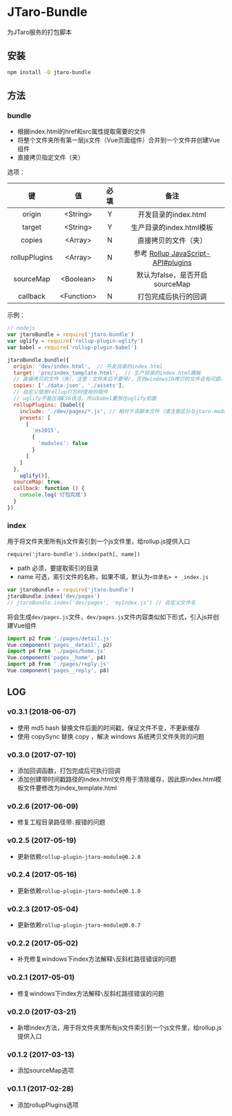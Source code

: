 # JTaro-Bundle

为JTaro服务的打包脚本

## 安装

```bash
npm install -D jtaro-bundle
```

## 方法

### bundle

- 根据index.html的href和src属性提取需要的文件
- 将整个文件夹所有第一层js文件（Vue页面组件）合并到一个文件并创建Vue组件
- 直接拷贝指定文件（夹）

选项：

| 键 | 值 | 必填 | 备注 |
|:--:|:--:|:--:|:--:|
| origin | \<String\> | Y | 开发目录的index.html |
| target | \<String\> | Y | 生产目录的index.html模板 |
| copies | \<Array\> | N | 直接拷贝的文件（夹） |
| rollupPlugins | \<Array\> | N | 参考 [Rollup JavaScript-API#plugins](https://github.com/rollup/rollup/wiki/JavaScript-API#plugins) |
| sourceMap | \<Boolean\> | N | 默认为false，是否开启sourceMap |
| callback | \<Function\> | N | 打包完成后执行的回调 |

示例：

```js
// nodejs
var jtaroBundle = require('jtaro-bundle')
var uglify = require('rollup-plugin-uglify')
var babel = require('rollup-plugin-babel')

jtaroBundle.bundle({
  origin: 'dev/index.html',  // 开发目录的index.html
  target: 'pro/index_template.html',  // 生产目录的index.html模板
  // 直接拷贝的文件（夹），注意：文件夹后不要带/，否则windows10拷贝的文件会有问题，例：./assets不要写成./assets/
  copies: ['./data.json', './assets'],
  // 自定义使用rollup打包时使用的插件
  // uglify不能压缩ES6语法，所以babel要放在uglify前面
  rollupPlugins: [babel({
    include: './dev/pages/*.js', // 相对于该脚本文件（请注意区分与jtaro-module的babel插件路径）
    presets: [
      [
        'es2015',
        {
          'modules': false
        }
      ]
    ]
  },
    uglify()],
  sourceMap: true,
  callback: function () {
    console.log('打包完成')
  }
})
```

### index

用于将文件夹里所有js文件索引到一个js文件里，给rollup.js提供入口

`require('jtaro-bundle').index(path[, name])`

- path 必须，要提取索引的目录
- name 可选，索引文件的名称，如果不填，默认为`<目录名> + _index.js`

```js
var jtaroBundle = require('jtaro-bundle')
jtaroBundle.index('dev/pages')
// jtaroBundle.index('dev/pages', 'myIndex.js') // 自定义文件名
```

将会生成`dev/pages.js`文件，`dev/pages.js`文件内容类似如下形式，引入js并创建Vue组件

```js
import p2 from './pages/detail.js'
Vue.component('pages__detail', p2)
import p4 from './pages/home.js'
Vue.component('pages__home', p4)
import p8 from './pages/reply.js'
Vue.component('pages__reply', p8)
```

## LOG

### v0.3.1 (2018-06-07)

- 使用 md5 hash 替换文件后面的时间戳，保证文件不变，不更新缓存
- 使用 copySync 替换 copy ，解决 windows 系统拷贝文件失败的问题

### v0.3.0 (2017-07-10)

- 添加回调函数，打包完成后可执行回调
- 添加创建带时间戳路径的index.html文件用于清除缓存，因此原index.html模板文件要修改为index_template.html

### v0.2.6 (2017-06-09)

- 修复工程目录路径带`.`报错的问题

### v0.2.5 (2017-05-19)

- 更新依赖`rollup-plugin-jtaro-module@0.2.0`

### v0.2.4 (2017-05-16)

- 更新依赖`rollup-plugin-jtaro-module@0.1.0`

### v0.2.3 (2017-05-04)

- 更新依赖`rollup-plugin-jtaro-module@0.0.7`

### v0.2.2 (2017-05-02)

- 补充修复windows下index方法解释`\`反斜杠路径错误的问题

### v0.2.1 (2017-05-01)

- 修复windows下index方法解释`\`反斜杠路径错误的问题

### v0.2.0 (2017-03-21)

- 新增index方法，用于将文件夹里所有js文件索引到一个js文件里，给rollup.js提供入口

### v0.1.2 (2017-03-13)

- 添加sourceMap选项

### v0.1.1 (2017-02-28)

- 添加rollupPlugins选项